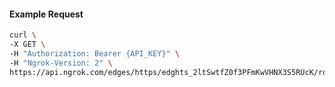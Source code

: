 <!-- Code generated for API Clients. DO NOT EDIT. -->

#### Example Request

```bash
curl \
-X GET \
-H "Authorization: Bearer {API_KEY}" \
-H "Ngrok-Version: 2" \
https://api.ngrok.com/edges/https/edghts_2ltSwtfZ0f3PFmKwVHNX3S5RUcK/routes/edghtsrt_2ltSwuogXfENw4ppYOXjtgPZJvq/circuit_breaker
```
